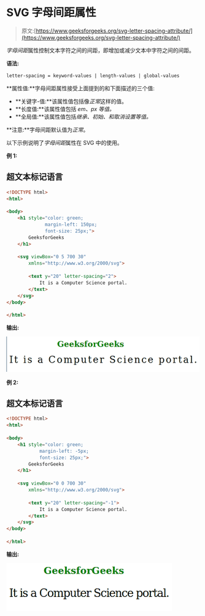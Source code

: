 # SVG 字母间距属性

> 原文:[https://www.geeksforgeeks.org/svg-letter-spacing-attribute/](https://www.geeksforgeeks.org/svg-letter-spacing-attribute/)

*字母间距*属性控制文本字符之间的间距，即增加或减少文本中字符之间的间距。

**语法:**

```html
letter-spacing = keyword-values | length-values | global-values
```

**属性值:**字母间距属性接受上面提到的和下面描述的三个值:

*   **关键字-值:**该属性值包括像*正常*这样的值。
*   **长度值:**该属性值包括 *em、px 等值。*
*   **全局值:**该属性值包括*继承、初始、*和*取消设置等值。*

**注意:**字母间距默认值为*正常*。

以下示例说明了*字母间距*属性在 SVG 中的使用。

**例 1:**

## 超文本标记语言

```html
<!DOCTYPE html>
<html>

<body>
    <h1 style="color: green; 
              margin-left: 150px;
              font-size: 25px;">
        GeeksforGeeks
    </h1>

    <svg viewBox="0 5 700 30" 
        xmlns="http://www.w3.org/2000/svg">

        <text y="20" letter-spacing="2">
            It is a Computer Science portal.
        </text>
    </svg>
</body>

</html>
```

**输出:**

![](img/5aec2b099b11090343e05d65730a5571.png)

**例 2:**

## 超文本标记语言

```html
<!DOCTYPE html>
<html>

<body>
    <h1 style="color: green; 
            margin-left: -5px;
            font-size: 25px;">
        GeeksforGeeks
    </h1>

    <svg viewBox="0 0 700 30" 
        xmlns="http://www.w3.org/2000/svg">

        <text y="20" letter-spacing="-1">
            It is a Computer Science portal.
        </text>
    </svg>
</body>

</html>
```

**输出:**

![](img/cdf6caacb231dc058274d2642b25bb2c.png)